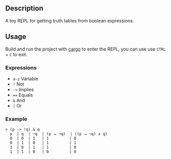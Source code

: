 ## Description

A toy REPL for getting truth tables from boolean expressions.

## Usage

Build and run the project with [cargo](rustup.rs/) to enter the REPL, you can use use `CTRL` + `C` to exit.

### Expressions

- `a-z` Variable
- `!` Not
- `->` Implies
- `==` Equals
- `&` And
- `|` Or

### Example

```
> (p -> !q) & q
  p  | q  | ¬q  | (p ⭢ ¬q)  | ((p ⭢ ¬q) ∧ q)
  0  | 0  | 1   | 1         | 0
  0  | 1  | 0   | 1         | 1
  1  | 0  | 1   | 1         | 0
  1  | 1  | 0   | 0         | 0
```
